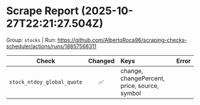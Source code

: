 # Scrape Report (2025-10-27T22:21:27.504Z)

Group: `stocks`  |  Run: https://github.com/AlbertoRoca96/scraping-checks-scheduler/actions/runs/18857568311

| Check | Changed | Keys | Error |
|---|:---:|:--|:--|
| `stock_ntdoy_global_quote` | ✅ | change, changePercent, price, source, symbol |  |
